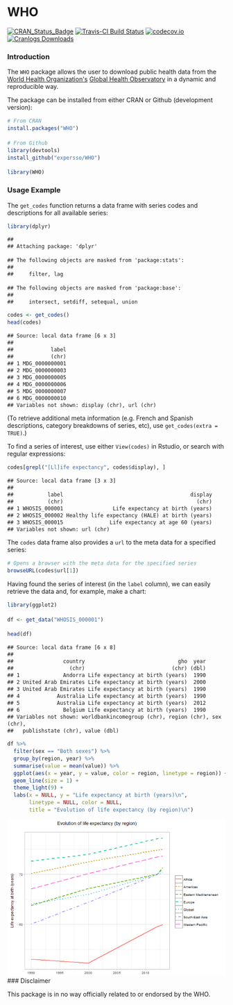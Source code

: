 WHO
===

[![CRAN\_Status\_Badge](http://www.r-pkg.org/badges/version/WHO)](http://cran.r-project.org/web/packages/WHO) [![Travis-CI Build Status](https://travis-ci.org/expersso/WHO.svg?branch=master)](https://travis-ci.org/expersso/WHO) [![codecov.io](https://codecov.io/github/expersso/WHO/coverage.svg?branch=master)](https://codecov.io/github/expersso/WHO?branch=master) [![Cranlogs Downloads](http://cranlogs.r-pkg.org/badges/grand-total/WHO)](http://cran.r-project.org/web/packages/WHO)

### Introduction

The `WHO` package allows the user to download public health data from the [World Health Organization's](http://www.WHO.int/) [Global Health Observatory](http://www.WHO.int/gho/en/) in a dynamic and reproducible way.

The package can be installed from either CRAN or Github (development version):

``` r
# From CRAN
install.packages("WHO")

# From Github
library(devtools)
install_github("expersso/WHO")

library(WHO)
```

### Usage Example

The `get_codes` function returns a data frame with series codes and descriptions for all available series:

``` r
library(dplyr)
```

    ## 
    ## Attaching package: 'dplyr'

    ## The following objects are masked from 'package:stats':
    ## 
    ##     filter, lag

    ## The following objects are masked from 'package:base':
    ## 
    ##     intersect, setdiff, setequal, union

``` r
codes <- get_codes()
head(codes)
```

    ## Source: local data frame [6 x 3]
    ## 
    ##            label
    ##            (chr)
    ## 1 MDG_0000000001
    ## 2 MDG_0000000003
    ## 3 MDG_0000000005
    ## 4 MDG_0000000006
    ## 5 MDG_0000000007
    ## 6 MDG_0000000010
    ## Variables not shown: display (chr), url (chr)

(To retrieve additional meta information (e.g. French and Spanish descriptions, category breakdowns of series, etc), use `get_codes(extra = TRUE)`.)

To find a series of interest, use either `View(codes)` in Rstudio, or search with regular expressions:

``` r
codes[grepl("[Ll]ife expectancy", codes$display), ]
```

    ## Source: local data frame [3 x 3]
    ## 
    ##           label                                         display
    ##           (chr)                                           (chr)
    ## 1 WHOSIS_000001                Life expectancy at birth (years)
    ## 2 WHOSIS_000002 Healthy life expectancy (HALE) at birth (years)
    ## 3 WHOSIS_000015               Life expectancy at age 60 (years)
    ## Variables not shown: url (chr)

The `codes` data frame also provides a `url` to the meta data for a specified series:

``` r
# Opens a browser with the meta data for the specified series
browseURL(codes$url[1])
```

Having found the series of interest (in the `label` column), we can easily retrieve the data and, for example, make a chart:

``` r
library(ggplot2)

df <- get_data("WHOSIS_000001")

head(df)
```

    ## Source: local data frame [6 x 8]
    ## 
    ##                country                              gho  year
    ##                  (chr)                            (chr) (dbl)
    ## 1              Andorra Life expectancy at birth (years)  1990
    ## 2 United Arab Emirates Life expectancy at birth (years)  2000
    ## 3 United Arab Emirates Life expectancy at birth (years)  1990
    ## 4            Australia Life expectancy at birth (years)  1990
    ## 5            Australia Life expectancy at birth (years)  2012
    ## 6              Belgium Life expectancy at birth (years)  1990
    ## Variables not shown: worldbankincomegroup (chr), region (chr), sex (chr),
    ##   publishstate (chr), value (dbl)

``` r
df %>% 
  filter(sex == "Both sexes") %>% 
  group_by(region, year) %>%
  summarise(value = mean(value)) %>% 
  ggplot(aes(x = year, y = value, color = region, linetype = region)) +
  geom_line(size = 1) +
  theme_light(9) +
  labs(x = NULL, y = "Life expectancy at birth (years)\n", 
       linetype = NULL, color = NULL,
       title = "Evolution of life expectancy (by region)\n")
```

![](example_1-1.png)
 \#\#\# Disclaimer

This package is in no way officially related to or endorsed by the WHO.
